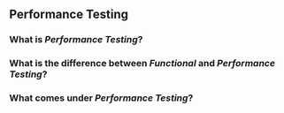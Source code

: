## Performance Testing

### What is *Performance Testing*?

### What is the difference between *Functional* and *Performance Testing*?

### What comes under  *Performance Testing*?
